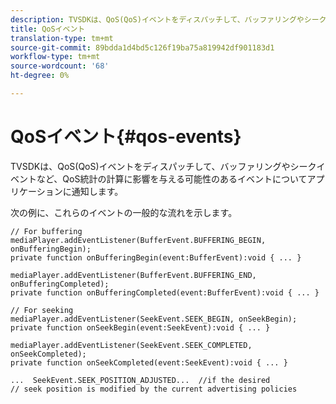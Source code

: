 ```yaml
---
description: TVSDKは、QoS(QoS)イベントをディスパッチして、バッファリングやシークイベントなど、QoS統計の計算に影響を与える可能性のあるイベントについてアプリケーションに通知します。
title: QoSイベント
translation-type: tm+mt
source-git-commit: 89bdda1d4bd5c126f19ba75a819942df901183d1
workflow-type: tm+mt
source-wordcount: '68'
ht-degree: 0%

---
```



# QoSイベント{#qos-events}

TVSDKは、QoS(QoS)イベントをディスパッチして、バッファリングやシークイベントなど、QoS統計の計算に影響を与える可能性のあるイベントについてアプリケーションに通知します。

次の例に、これらのイベントの一般的な流れを示します。

```
// For buffering 
mediaPlayer.addEventListener(BufferEvent.BUFFERING_BEGIN, onBufferingBegin); 
private function onBufferingBegin(event:BufferEvent):void { ... } 
 
mediaPlayer.addEventListener(BufferEvent.BUFFERING_END, onBufferingCompleted); 
private function onBufferingCompleted(event:BufferEvent):void { ... } 
 
// For seeking 
mediaPlayer.addEventListener(SeekEvent.SEEK_BEGIN, onSeekBegin); 
private function onSeekBegin(event:SeekEvent):void { ... } 
 
mediaPlayer.addEventListener(SeekEvent.SEEK_COMPLETED, onSeekCompleted); 
private function onSeekCompleted(event:SeekEvent):void { ... } 
 
...  SeekEvent.SEEK_POSITION_ADJUSTED...  //if the desired 
// seek position is modified by the current advertising policies 
```

